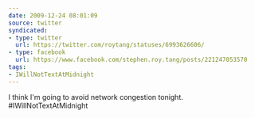 ```yaml
---
date: 2009-12-24 08:01:09
source: twitter
syndicated:
- type: twitter
  url: https://twitter.com/roytang/statuses/6993626606/
- type: facebook
  url: https://www.facebook.com/stephen.roy.tang/posts/221247053570
tags:
- IWillNotTextAtMidnight
---
```


I think I'm going to avoid network congestion tonight. #IWillNotTextAtMidnight